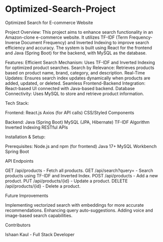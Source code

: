 # Optimized-Search-Project
Optimized Search for E-commerce Website

Project Overview:
This project aims to enhance search functionality in an Amazon-clone e-commerce website. It utilizes TF-IDF (Term Frequency-Inverse Document Frequency) and Inverted Indexing to improve search efficiency and accuracy. The system is built using React for the frontend and Java (Spring Boot) for the backend, with MySQL as the database.

Features:
Efficient Search Mechanism: Uses TF-IDF and Inverted Indexing for optimized product searches.
Search by Relevance: Retrieves products based on product name, brand, category, and description.
Real-Time Updates: Ensures search index updates dynamically when products are added, updated, or deleted.
Seamless Frontend-Backend Integration: React-based UI connected with Java-based backend.
Database Connectivity: Uses MySQL to store and retrieve product information.

Tech Stack:

Frontend:
React.js
Axios (for API calls)
CSS/Styled Components

Backend:
Java (Spring Boot)
MySQL (JPA, Hibernate)
TF-IDF Algorithm
Inverted Indexing
RESTful APIs

Installation & Setup:

Prerequisites:
Node.js and npm (for frontend)
Java 17+
MySQL Workbench
Spring Boot

API Endpoints

GET /api/products - Fetch all products.
GET /api/search?query=<keyword> - Search products using TF-IDF and Inverted Index.
POST /api/products - Add a new product.
PUT /api/products/{id} - Update a product.
DELETE /api/products/{id} - Delete a product.

Future Improvements

Implementing vectorized search with embeddings for more accurate recommendations.
Enhancing query auto-suggestions.
Adding voice and image-based search capabilities.

Contributors

Ishaan Kaul - Full Stack Developer
